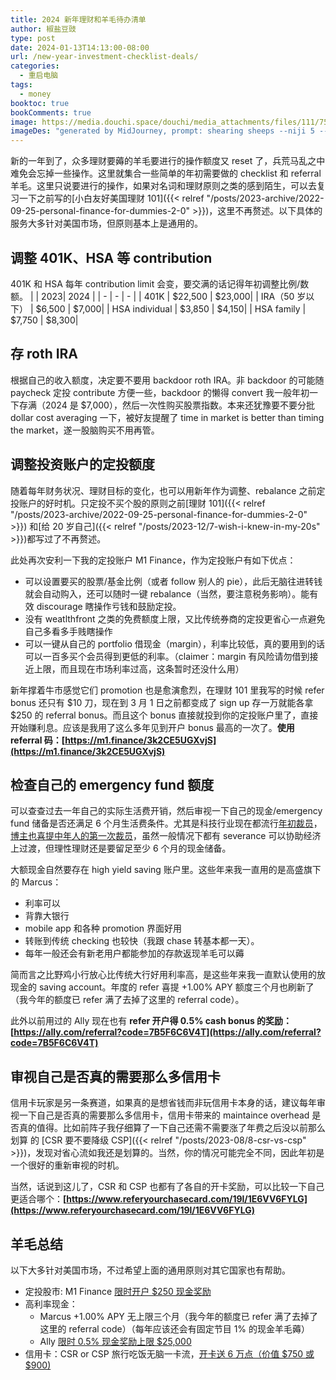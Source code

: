 ```yaml
---
title: 2024 新年理财和羊毛待办清单
author: 椒盐豆豉
type: post
date: 2024-01-13T14:13:00-08:00
url: /new-year-investment-checklist-deals/
categories:
  - 重启电脑
tags:
  - money
booktoc: true
bookComments: true
image: https://media.douchi.space/douchi/media_attachments/files/111/751/269/734/037/042/original/5ebe7cf426da87f9.png
imageDes: "generated by MidJourney, prompt: shearing sheeps --niji 5 --ar 16:9"
---
```


新的一年到了，众多理财要薅的羊毛要进行的操作额度又 reset 了，兵荒马乱之中难免会忘掉一些操作。这里就集合一些简单的年初需要做的 checklist 和 referral 羊毛。这里只说要进行的操作，如果对名词和理财原则之类的感到陌生，可以去复习一下之前写的[小白友好美国理财 101]({{< relref "/posts/2023-archive/2022-09-25-personal-finance-for-dummies-2-0" >}})，这里不再赘述。以下具体的服务大多针对美国市场，但原则基本上是通用的。

<!--more-->

## 调整 401K、HSA 等 contribution
401K 和 HSA 每年 contribution limit 会变，要交满的话记得年初调整比例/数额。
|  | 2023| 2024 |
| - | - | - |
| 401K | $22,500 | $23,000|
| IRA（50 岁以下） | $6,500 | $7,000|
| HSA individual | $3,850 | $4,150|
| HSA family | $7,750 | $8,300|

## 存 roth IRA
根据自己的收入额度，决定要不要用 backdoor roth IRA。非 backdoor 的可能随 paycheck 定投 contribute 方便一些，backdoor 的懒得 convert 我一般年初一下存满（2024 是 $7,000），然后一次性购买股票指数。本来还犹豫要不要分批 dollar cost averaging 一下，被好友提醒了 time in market is better than timing the market，遂一股脑购买不用再管。

## 调整投资账户的定投额度
随着每年财务状况、理财目标的变化，也可以用新年作为调整、rebalance 之前定投账户的好时机。只定投不买个股的原则之前[理财 101]({{< relref "/posts/2023-archive/2022-09-25-personal-finance-for-dummies-2-0" >}}) 和[给 20 岁自己]({{< relref "/posts/2023-12/7-wish-i-knew-in-my-20s" >}})都写过了不再赘述。

此处再次安利一下我的定投账户 M1 Finance，作为定投账户有如下优点：
- 可以设置要买的股票/基金比例（或者 follow 别人的 pie），此后无脑往进转钱就会自动购入，还可以随时一键 rebalance（当然，要注意税务影响）。能有效 discourage 瞎操作亏钱和鼓励定投。
- 没有 weatlthfront 之类的免费额度上限，又比传统券商的定投更省心一点避免自己多看多手贱瞎操作
- 可以一键从自己的 portfolio 借现金（margin），利率比较低，真的要用到的话可以一百多买个会员得到更低的利率。（claimer：margin 有风险请勿借到接近上限，而且现在市场利率过高，这条暂时还没什么用）

新年撑着牛市感觉它们 promotion 也是愈演愈烈，在理财 101 里我写的时候 refer bonus 还只有 $10 刀，现在到 3 月 1 日之前都变成了 sign up 存一万就能各拿 $250 的 referral bonus。而且这个 bonus 直接就投到你的定投账户里了，直接开始赚利息。应该是我用了这么多年见到开户 bonus 最高的一次了。**使用 referral 码：[https://m1.finance/3k2CE5UGXvjS](https://m1.finance/3k2CE5UGXvjS)**

## 检查自己的 emergency fund 额度
可以查查过去一年自己的实际生活费开销，然后审视一下自己的现金/emergency fund 储备是否还满足 6 个月生活费条件。尤其是科技行业现在都流行[年初裁员](https://t.me/mtfront/2978)，[博主也喜提中年人的第一次裁员](https://t.me/mtfront/2983)，虽然一般情况下都有 severance 可以协助经济上过渡，但理性理财还是要留足至少 6 个月的现金储备。

大额现金自然要存在 high yield saving 账户里。这些年来我一直用的是高盛旗下的 Marcus：
- 利率可以
- 背靠大银行
- mobile app 和各种 promotion 界面好用
- 转账到传统 checking 也较快（我跟 chase 转基本都一天）。
- 每年一般还会有新老用户都能参加的存款返现羊毛可以薅

简而言之比野鸡小行放心比传统大行好用利率高，是这些年来我一直默认使用的放现金的 saving account。年度的 refer 喜提 +1.00% APY 额度三个月也刷新了（我今年的额度已 refer 满了去掉了这里的 referral code）。

此外以前用过的 Ally 现在也有 **refer 开户得 0.5% cash bonus 的奖励：[https://ally.com/referral?code=7B5F6C6V4T](https://ally.com/referral?code=7B5F6C6V4T)**

## 审视自己是否真的需要那么多信用卡
信用卡玩家是另一条赛道，如果真的是想省钱而非玩信用卡本身的话，建议每年审视一下自己是否真的需要那么多信用卡，信用卡带来的 maintaince overhead 是否真的值得。比如前阵子我仔细算了一下自己还需不需要涨了年费之后没以前那么划算 的 [CSR 要不要降级 CSP]({{< relref "/posts/2023-08/8-csr-vs-csp" >}})，发现对省心流如我还是划算的。当然，你的情况可能完全不同，因此年初是一个很好的重新审视的时机。

当然，话说到这儿了，CSR 和 CSP 也都有了各自的开卡奖励，可以比较一下自己更适合哪个：**[https://www.referyourchasecard.com/19l/1E6VV6FYLG](https://www.referyourchasecard.com/19l/1E6VV6FYLG)**

## 羊毛总结
以下大多针对美国市场，不过希望上面的通用原则对其它国家也有帮助。
- 定投股市: M1 Finance [限时开户 $250 现金奖励](https://m1.finance/3k2CE5UGXvjS)
- 高利率现金：
  - Marcus +1.00% APY 无上限三个月（我今年的额度已 refer 满了去掉了这里的 referral code）（每年应该还会有固定节目 1% 的现金羊毛薅）
  - Ally [限时 0.5% 现金奖励上限 $25,000](https://ally.com/referral?code=7B5F6C6V4T)
- 信用卡：CSR or CSP 旅行吃饭无脑一卡流，[开卡送 6 万点（价值 $750 或 $900)](https://www.referyourchasecard.com/19l/1E6VV6FYLG)